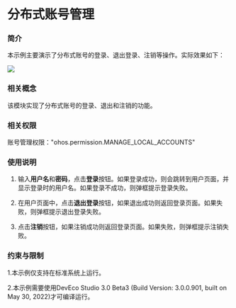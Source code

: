 # 分布式账号管理

### 简介

本示例主要演示了分布式账号的登录、退出登录、注销等操作。实际效果如下：

![](screenshots/devices/user.png)

### 相关概念

该模块实现了分布式账号的登录、退出和注销的功能。

### 相关权限

账号管理权限："ohos.permission.MANAGE_LOCAL_ACCOUNTS"

### 使用说明

1. 输入**用户名**和**密码**，点击**登录**按钮。如果登录成功，则会跳转到用户页面，并显示登录时的用户名。如果登录不成功，则弹框提示登录失败。

2. 在用户页面中，点击**退出登录**按钮，如果退出成功则返回登录页面。如果失败，则弹框提示退出登录失败。

3. 点击**注销**按钮，如果注销成功则返回登录页面。如果失败，则弹框提示注销失败。

### 约束与限制

1.本示例仅支持在标准系统上运行。

2.本示例需要使用DevEco Studio 3.0 Beta3 (Build Version: 3.0.0.901, built on May 30, 2022)才可编译运行。
